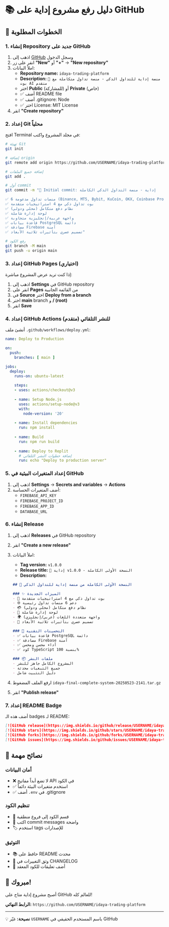 # 📚 دليل رفع مشروع إداية على GitHub

## 🚀 الخطوات المطلوبة

### 1. إنشاء Repository جديد على GitHub

1. اذهب إلى [GitHub](https://github.com) وسجل الدخول
2. انقر على زر **"New"** أو **"+"** → **"New repository"**
3. املأ البيانات:
   - **Repository name:** `idaya-trading-platform`
   - **Description:** `🚀 منصة إداية للتداول الذكي - منصة تداول متكاملة مع بوت AI متقدم`
   - اختر **Public** (للمشاركة) أو **Private** (خاص)
   - ✅ أضف README file
   - ✅ أضف .gitignore: Node
   - ✅ اختر License: MIT License
4. انقر **"Create repository"**

### 2. إعداد Git محلياً

افتح Terminal في مجلد المشروع واكتب:

```bash
# تهيئة Git
git init

# إضافة origin
git remote add origin https://github.com/USERNAME/idaya-trading-platform.git

# إضافة جميع الملفات
git add .

# أول commit
git commit -m "🎉 Initial commit: إداية - منصة التداول الذكي الكاملة

✅ 6 منصات تداول مدعومة (Binance, MT5, Bybit, KuCoin, OKX, Coinbase Pro)
✅ بوت تداول ذكي مع 4 استراتيجيات متقدمة
✅ نظام دفع متكامل (محلي ودولي)
✅ لوحة إدارة شاملة
✅ واجهة عربية/إنجليزية متجاوبة
✅ قاعدة بيانات PostgreSQL دائمة
✅ مصادقة Firebase آمنة
✅ تصميم عصري بتأثيرات ثلاثية الأبعاد"

# رفع الكود
git branch -M main
git push -u origin main
```

### 3. إعداد GitHub Pages (اختياري)

إذا كنت تريد عرض المشروع مباشرة:

1. اذهب إلى **Settings** في GitHub repository
2. انقر على **Pages** من القائمة الجانبية
3. في **Source** اختر **Deploy from a branch**
4. اختر **main** branch و **/ (root)**
5. انقر **Save**

### 4. إعداد GitHub Actions للنشر التلقائي (متقدم)

أنشئ ملف `.github/workflows/deploy.yml`:

```yaml
name: Deploy to Production

on:
  push:
    branches: [ main ]

jobs:
  deploy:
    runs-on: ubuntu-latest
    
    steps:
    - uses: actions/checkout@v3
    
    - name: Setup Node.js
      uses: actions/setup-node@v3
      with:
        node-version: '20'
        
    - name: Install dependencies
      run: npm install
      
    - name: Build
      run: npm run build
      
    - name: Deploy to Replit
      # إضافة خطوات النشر التلقائي
      run: echo "Deploy to production server"
```

### 5. إعداد المتغيرات البيئية في GitHub

1. اذهب إلى **Settings** → **Secrets and variables** → **Actions**
2. أضف المتغيرات الحساسة:
   - `FIREBASE_API_KEY`
   - `FIREBASE_PROJECT_ID`
   - `FIREBASE_APP_ID`
   - `DATABASE_URL`

### 6. إنشاء Release

1. اذهب إلى **Releases** في GitHub repository
2. انقر **"Create a new release"**
3. املأ البيانات:
   - **Tag version:** `v1.0.0`
   - **Release title:** `🚀 إداية v1.0.0 - النسخة الأولى الكاملة`
   - **Description:**
   ```markdown
   ## 🎉 النسخة الأولى الكاملة من منصة إداية للتداول الذكي

   ### ✨ الميزات الجديدة
   - 🤖 بوت تداول ذكي مع 4 استراتيجيات متقدمة
   - 🌐 دعم 6 منصات تداول رئيسية
   - 💳 نظام دفع متكامل (محلي ودولي)
   - 👑 لوحة إدارة شاملة
   - 🌍 واجهة متعددة اللغات (عربي/إنجليزي)
   - 🎨 تصميم عصري بتأثيرات ثلاثية الأبعاد

   ### 🔧 التحسينات التقنية
   - ✅ قاعدة بيانات PostgreSQL دائمة
   - ✅ مصادقة Firebase آمنة
   - ✅ أداء محسن ومحسن
   - ✅ كود TypeScript بنسبة 100%

   ### 📦 ملفات النشر
   - المشروع الكامل جاهز للنشر
   - جميع التبعيات محدثة
   - دليل التثبيت شامل
   ```

4. ارفع الملف المضغوط `idaya-final-complete-system-20250523-2141.tar.gz`
5. انقر **"Publish release"**

### 7. إعداد README Badge

أضف هذه الـ badges لـ README:

```markdown
[![GitHub release](https://img.shields.io/github/release/USERNAME/idaya-trading-platform.svg)](https://github.com/USERNAME/idaya-trading-platform/releases)
[![GitHub stars](https://img.shields.io/github/stars/USERNAME/idaya-trading-platform.svg)](https://github.com/USERNAME/idaya-trading-platform/stargazers)
[![GitHub forks](https://img.shields.io/github/forks/USERNAME/idaya-trading-platform.svg)](https://github.com/USERNAME/idaya-trading-platform/network)
[![GitHub issues](https://img.shields.io/github/issues/USERNAME/idaya-trading-platform.svg)](https://github.com/USERNAME/idaya-trading-platform/issues)
```

## 🎯 نصائح مهمة

### أمان البيانات
- ❌ لا تضع أبداً مفاتيح API في الكود
- ✅ استخدم متغيرات البيئة دائماً
- ✅ أضف `.env` في .gitignore

### تنظيم الكود
- 📁 قسم الكود إلى فروع منطقية
- 📝 اكتب commit messages واضحة
- 🏷️ استخدم tags للإصدارات

### التوثيق
- 📚 حافظ على README محدث
- 📖 وثق التغييرات في CHANGELOG
- 💬 أضف تعليقات للكود المعقد

## 🎉 مبروك!

أصبح مشروع إداية متاح على GitHub للعالم كله! 

**الرابط النهائي:** `https://github.com/USERNAME/idaya-trading-platform`

---
💡 **نصيحة:** غيّر `USERNAME` باسم المستخدم الحقيقي في GitHub